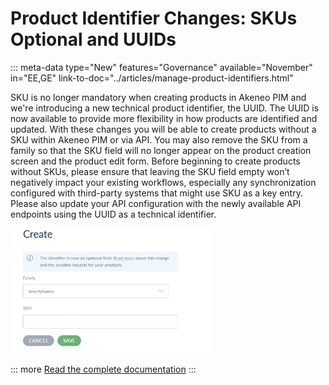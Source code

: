 # Product Identifier Changes: SKUs Optional and UUIDs
::: meta-data type="New" features="Governance" available="November" in="EE,GE" link-to-doc="../articles/manage-product-identifiers.html"

SKU is no longer mandatory when creating products in Akeneo PIM and we're introducing a new technical product identifier, the UUID. The UUID is now available to provide more flexibility in how products are identified and updated. With these changes you will be able to create products without a SKU within Akeneo PIM or via API. You may also remove the SKU from a family so that the SKU field will no longer appear on the product creation screen and the product edit form. Before beginning to create products without SKUs, please ensure that leaving the SKU field empty won’t negatively impact your existing workflows, especially any synchronization configured with third-party systems that might use SKU as a key entry. Please also update your API configuration with the newly available API endpoints using the UUID as a technical identifier.

![Create a SKU](../img/skuoptional.png)

::: more
[Read the complete documentation](../articles/manage-product-identifiers.html#update-your-products-with-the-api)
:::